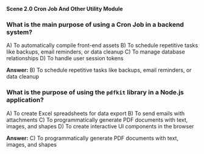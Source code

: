 **Scene 2.0 Cron Job And Other Utility Module**

### **What is the main purpose of using a Cron Job in a backend system?**

A) To automatically compile front-end assets
B) To schedule repetitive tasks like backups, email reminders, or data cleanup
C) To manage database relationships
D) To handle user session tokens

**Answer:** B) To schedule repetitive tasks like backups, email reminders, or data cleanup

### **What is the purpose of using the `pdfkit` library in a Node.js application?**

A) To create Excel spreadsheets for data export
B) To send emails with attachments
C) To programmatically generate PDF documents with text, images, and shapes
D) To create interactive UI components in the browser

**Answer:** C) To programmatically generate PDF documents with text, images, and shapes
